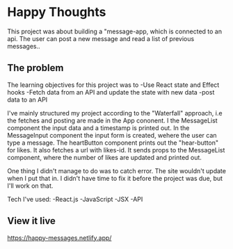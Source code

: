 # Happy Thoughts

This project was about building a "message-app, which is connected to an api. The user can post a new message and read a list of previous messages..

## The problem

The learning objectives for this project was to
-Use React state and Effect hooks
-Fetch data from an API and update the state with new data
-post data to an API

I've mainly structured my project according to the "Waterfall" approach, i.e the fetches and posting are made in the App cononent. I the MessageList component the input data and a timestamp is printed out. In the MessageInput component the input form is created, wehere the user can type a message. The heartButton component prints out the "hear-button" for likes. It also fetches a url with likes-id. It sends props to the MessageList component, where the number of likes are updated and printed out.

One thing I didn't manage to do was to catch error. The site wouldn't update when I put that in. I didn't have time to fix it before the project was due, but I'll work on that.


Tech I've used:
-React.js 
-JavaScript
-JSX
-API



## View it live

https://happy-messages.netlify.app/
